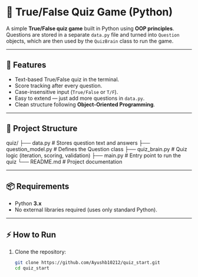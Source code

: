 # 🧠 True/False Quiz Game (Python)

A simple **True/False quiz game** built in Python using **OOP principles**.  
Questions are stored in a separate `data.py` file and turned into `Question` objects, which are then used by the `QuizBrain` class to run the game.

---

## 🚀 Features
- Text-based True/False quiz in the terminal.
- Score tracking after every question.
- Case-insensitive input (`True/False` or `T/F`).
- Easy to extend — just add more questions in `data.py`.
- Clean structure following **Object-Oriented Programming**.

---

## 📂 Project Structure
quiz/
├── data.py # Stores question text and answers
├── question_model.py # Defines the Question class
├── quiz_brain.py # Quiz logic (iteration, scoring, validation)
├── main.py # Entry point to run the quiz
└── README.md # Project documentation

---

## 📦 Requirements
- Python **3.x**
- No external libraries required (uses only standard Python).

---

## ⚡ How to Run
1. Clone the repository:
   ```bash
   git clone https://github.com/Ayushb10212/quiz_start.git
   cd quiz_start
